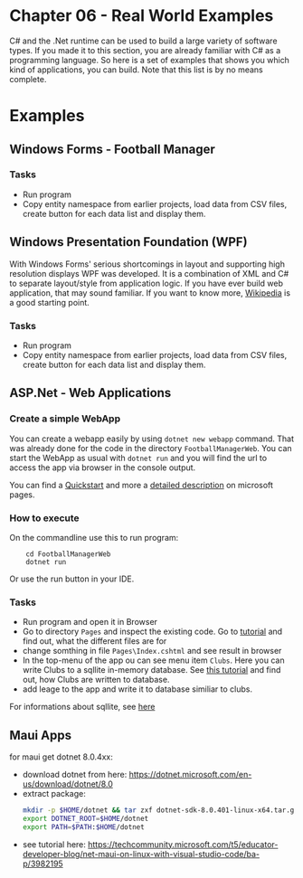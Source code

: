 # Chapter 06 - Real World Examples
C# and the .Net runtime can be used to build a large variety of software types. If you made it to this section, you are already familiar with C# as a programming language. So here is a set of examples that shows you which kind of applications, you can build. Note that this list is by no means complete. 

# Examples

## Windows Forms - Football Manager

### Tasks
* Run program
* Copy entity namespace from earlier projects, load data from CSV files, create button for each data list and display them.

## Windows Presentation Foundation (WPF)
With Windows Forms' serious shortcomings in layout and supporting high resolution displays WPF was developed. It is a combination of XML and C# to separate layout/style from application logic. If you have ever build web application, that may sound familiar. If you want to know more, [Wikipedia](https://en.wikipedia.org/wiki/Windows_Presentation_Foundation) is a good starting point.

### Tasks
* Run program
* Copy entity namespace from earlier projects, load data from CSV files, create button for each data list and display them.

## ASP.Net - Web Applications

### Create a simple WebApp
You can create a webapp easily by using `dotnet new webapp` command. That was already done for the code in the directory `FootballManagerWeb`. You can start the WebApp as usual with `dotnet run` and you will find the url to access the app via browser in the console output. 

You can find a [Quickstart](https://learn.microsoft.com/de-de/aspnet/core/getting-started/?view=aspnetcore-8.0) and more a [detailed description](https://learn.microsoft.com/de-de/aspnet/core/tutorials/razor-pages/razor-pages-start?view=aspnetcore-8.0&tabs=visual-studio-code) on microsoft pages.

### How to execute
On the commandline use this to run program:
```shell
    cd FootballManagerWeb
    dotnet run
```
Or use the run button in your IDE.

### Tasks
* Run program and open it in Browser
* Go to directory `Pages` and inspect the existing code. Go to [tutorial](https://learn.microsoft.com/de-de/aspnet/core/tutorials/razor-pages/razor-pages-start?view=aspnetcore-8.0&tabs=visual-studio-code) and find out, what the different files are for
* change somthing in file `Pages\Index.cshtml` and see result in browser
* In the top-menu of the app ou can see menu item `Clubs`. Here you can write Clubs to a sqllite in-memory database. See [this tutorial](https://learn.microsoft.com/de-de/aspnet/core/tutorials/razor-pages/model?view=aspnetcore-8.0&tabs=visual-studio-code) and find out, how Clubs are written to database.
* add leage to the app and write it to database similiar to clubs.

For informations about sqllite, see [here](https://jasonwatmore.com/post/2022/09/05/net-6-connect-to-sqlite-database-with-entity-framework-core)

## Maui Apps

for maui get dotnet 8.0.4xx:
* download dotnet from here: https://dotnet.microsoft.com/en-us/download/dotnet/8.0
* extract package:
    ```sh
    mkdir -p $HOME/dotnet && tar zxf dotnet-sdk-8.0.401-linux-x64.tar.gz -C $HOME/dotnet
    export DOTNET_ROOT=$HOME/dotnet
    export PATH=$PATH:$HOME/dotnet
    ```
* see tutorial here: https://techcommunity.microsoft.com/t5/educator-developer-blog/net-maui-on-linux-with-visual-studio-code/ba-p/3982195


